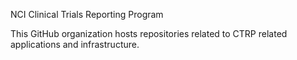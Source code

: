 NCI Clinical Trials Reporting Program

This GitHub organization hosts repositories related to CTRP related applications and infrastructure. 
